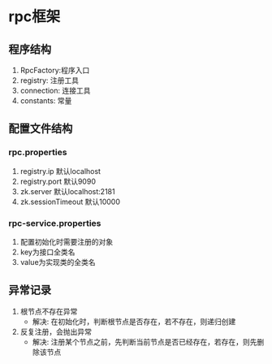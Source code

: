# rpc框架
## 程序结构
1. RpcFactory:程序入口
2. registry: 注册工具
3. connection: 连接工具
4. constants: 常量

## 配置文件结构
### rpc.properties
1. registry.ip 默认localhost
2. registry.port 默认9090 
3. zk.server 默认localhost:2181 
4. zk.sessionTimeout 默认10000
### rpc-service.properties
1. 配置初始化时需要注册的对象
2. key为接口全类名
3. value为实现类的全类名

## 异常记录
1. 根节点不存在异常 
   * 解决: 在初始化时，判断根节点是否存在，若不存在，则递归创建
2. 反复注册，会抛出异常
   * 解决: 注册某个节点之前，先判断当前节点是否已经存在，若存在，则先删除该节点